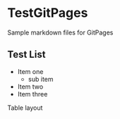 # TestGitPages
Sample markdown files for GitPages


## Test List
* Item one
  + sub item
* Item two
* Item three

Table layout

